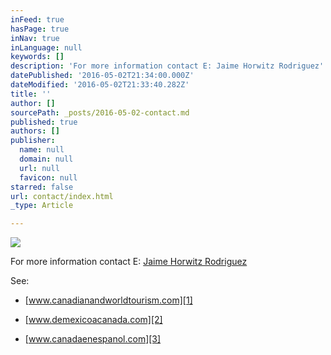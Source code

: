 ```yaml
---
inFeed: true
hasPage: true
inNav: true
inLanguage: null
keywords: []
description: 'For more information contact E: Jaime Horwitz Rodriguez'
datePublished: '2016-05-02T21:34:00.000Z'
dateModified: '2016-05-02T21:33:40.282Z'
title: ''
author: []
sourcePath: _posts/2016-05-02-contact.md
published: true
authors: []
publisher:
  name: null
  domain: null
  url: null
  favicon: null
starred: false
url: contact/index.html
_type: Article

---
```

![](https://the-grid-user-content.s3-us-west-2.amazonaws.com/d47c5cc1-88b5-49ff-bc0e-0a7155e099d3.jpg)

For more information contact E: [Jaime Horwitz Rodriguez][0]

See:

* [www.canadianandworldtourism.com][1]

* [www.demexicoacanada.com][2]

* [www.canadaenespanol.com][3]

[0]: mailto:jaime.horwitz@gmail.com
[1]: null
[2]: https://demexicoacanada.com/
[3]: http://www.canadaenespanol.com/